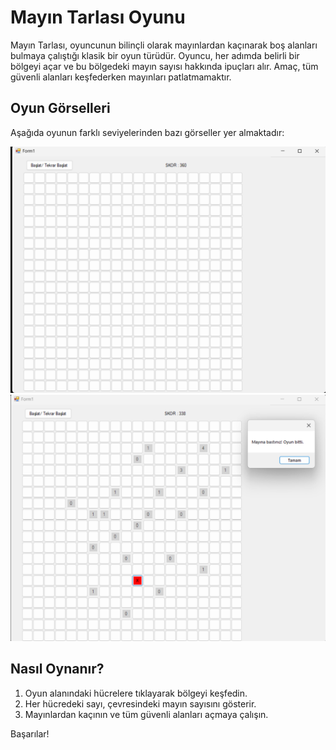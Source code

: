 # Mayın Tarlası Oyunu

Mayın Tarlası, oyuncunun bilinçli olarak mayınlardan kaçınarak boş alanları bulmaya çalıştığı klasik bir oyun türüdür. Oyuncu, her adımda belirli bir bölgeyi açar ve bu bölgedeki mayın sayısı hakkında ipuçları alır. Amaç, tüm güvenli alanları keşfederken mayınları patlatmamaktır.

## Oyun Görselleri
Aşağıda oyunun farklı seviyelerinden bazı görseller yer almaktadır:

![Mayın 1](5.hafta/mayin_1.png)
![Mayın 3](5.hafta/mayin_3.png)

## Nasıl Oynanır?
1. Oyun alanındaki hücrelere tıklayarak bölgeyi keşfedin.
2. Her hücredeki sayı, çevresindeki mayın sayısını gösterir.
3. Mayınlardan kaçının ve tüm güvenli alanları açmaya çalışın.

Başarılar!
